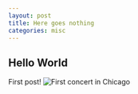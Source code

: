 ```yaml
---
layout: post
title: Here goes nothing
categories: misc
---
```

## Hello World
First post! 
![First concert in Chicago](/assets/img/IMG_6570.jpg)
